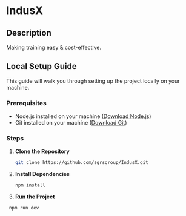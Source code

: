 # IndusX

## Description

Making training easy & cost-effective.

## Local Setup Guide

This guide will walk you through setting up the project locally on your machine.

### Prerequisites

- Node.js installed on your machine ([Download Node.js](https://nodejs.org/))
- Git installed on your machine ([Download Git](https://git-scm.com/))

### Steps

1. **Clone the Repository**

   ```bash
   git clone https://github.com/sgrsgroup/IndusX.git

2. **Install Dependencies**
   
   ```bash
   npm install

3. **Run the Project**

  ```bash
   npm run dev
   

